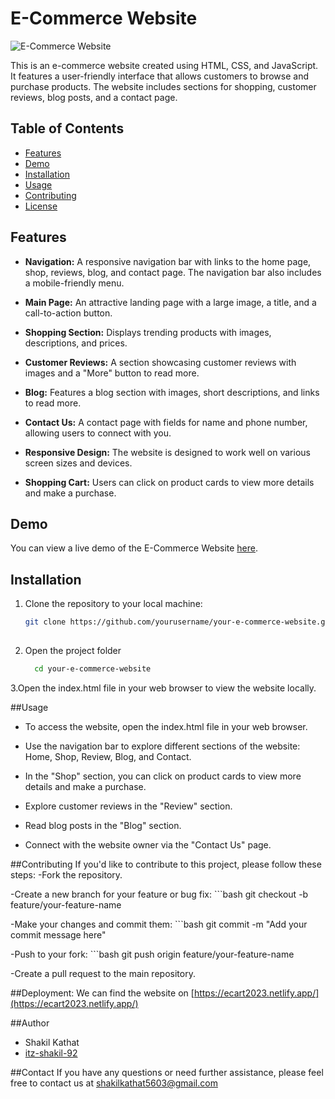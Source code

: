 # E-Commerce Website

![E-Commerce Website](e-commerce-screenshot.png)

This is an e-commerce website created using HTML, CSS, and JavaScript. It features a user-friendly interface that allows customers to browse and purchase products. The website includes sections for shopping, customer reviews, blog posts, and a contact page.

## Table of Contents

- [Features](#features)
- [Demo](#demo)
- [Installation](#installation)
- [Usage](#usage)
- [Contributing](#contributing)
- [License](#license)

## Features

- **Navigation:** A responsive navigation bar with links to the home page, shop, reviews, blog, and contact page. The navigation bar also includes a mobile-friendly menu.

- **Main Page:** An attractive landing page with a large image, a title, and a call-to-action button.

- **Shopping Section:** Displays trending products with images, descriptions, and prices.

- **Customer Reviews:** A section showcasing customer reviews with images and a "More" button to read more.

- **Blog:** Features a blog section with images, short descriptions, and links to read more.

- **Contact Us:** A contact page with fields for name and phone number, allowing users to connect with you.

- **Responsive Design:** The website is designed to work well on various screen sizes and devices.

- **Shopping Cart:** Users can click on product cards to view more details and make a purchase.

## Demo

You can view a live demo of the E-Commerce Website [here](https://your-ecommerce-website-demo.com).

## Installation

1. Clone the repository to your local machine:

   ```bash
   git clone https://github.com/yourusername/your-e-commerce-website.git
 
2. Open the project folder
   ```bash
     cd your-e-commerce-website

3.Open the index.html file in your web browser to view the website locally.

##Usage
- To access the website, open the index.html file in your web browser.

- Use the navigation bar to explore different sections of the website: Home, Shop, Review, Blog, and Contact.

- In the "Shop" section, you can click on product cards to view more details and make a purchase.

- Explore customer reviews in the "Review" section.

- Read blog posts in the "Blog" section.

- Connect with the website owner via the "Contact Us" page.


##Contributing
If you'd like to contribute to this project, please follow these steps:
-Fork the repository.

-Create a new branch for your feature or bug fix:
    ```bash
          git checkout -b feature/your-feature-name
          
-Make your changes and commit them:
    ```bash 
        git commit -m "Add your commit message here"

-Push to your fork:
    ```bash
        git push origin feature/your-feature-name

-Create a pull request to the main repository.


##Deployment:
 We can find the website on [https://ecart2023.netlify.app/](https://ecart2023.netlify.app/)

##Author
- Shakil Kathat
- [itz-shakil-92](https://www.github.com/itz-shakil-92)

##Contact
If you have any questions or need further assistance, please feel free to contact us at shakilkathat5603@gmail.com











 
 





